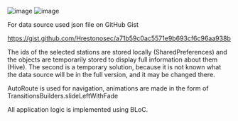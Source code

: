 ![image](https://github.com/user-attachments/assets/774e147b-b1b6-4bbf-8a1b-4a4045a9a728)
![image](https://github.com/user-attachments/assets/ed12694c-1e4d-422b-8afd-542cf728a01e)

For data source used json file on GitHub Gist

https://gist.github.com/Hrestonosec/a71b59c0ac5571e9b693cf6c96aa938b

The ids of the selected stations are stored locally (SharedPreferences) and the objects are temporarily stored to display full information about them (Hive). The second is a temporary solution, because it is not known what the data source will be in the full version, and it may be changed there.

AutoRoute is used for navigation, animations are made in the form of TransitionsBuilders.slideLeftWithFade

All application logic is implemented using BLoC.
